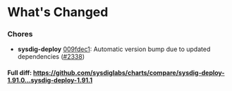 # What's Changed

### Chores
- **sysdig-deploy** [009fdec1](https://github.com/sysdiglabs/charts/commit/009fdec1727fa8951f687cfa71c47fb81bef2ad6): Automatic version bump due to updated dependencies ([#2338](https://github.com/sysdiglabs/charts/issues/2338))
#### Full diff: https://github.com/sysdiglabs/charts/compare/sysdig-deploy-1.91.0...sysdig-deploy-1.91.1
